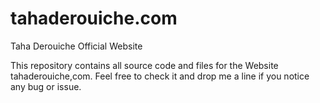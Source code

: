 # tahaderouiche.com
Taha Derouiche Official Website

This repository contains all source code and files for the Website tahaderouiche,com.
Feel free to check it and drop me a line if you notice any bug or issue.

